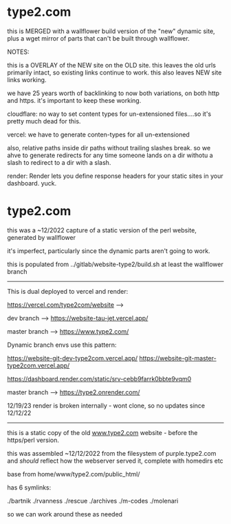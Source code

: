 # type2.com


this is MERGED with a wallflower build version of the "new" dynamic site, plus a wget mirror of parts that can't be built through wallflower.




NOTES:

this is a OVERLAY of the NEW site on the OLD site.   this leaves the old urls primarily intact, so existing links continue to work.   this also leaves NEW site links working.

we have 25 years worth of backlinking to now both variations, on both http and https.    it's important to keep these working.



cloudflare:  no way to set content types for un-extensioned files....so it's pretty much dead for this.

vercel:  we have to generate conten-types for all un-extensioned

also, relative paths inside dir paths without trailing slashes break.  so we ahve to generate redirects for any time someone lands on a dir withotu a slash to redirect to a dir with a slash.


render:
Render lets you define response headers for your static sites in your dashboard.
yuck.





# type2.com

this was a ~12/2022 capture of a static version of the perl website, generated by wallflower

it's imperfect, particularly since the dynamic parts aren't going to work.


this is populated from ../gitlab/website-type2/build.sh
at least the wallflower branch


----




This is dual deployed to vercel and render:

https://vercel.com/type2com/website  -->

dev branch --> https://website-tau-jet.vercel.app/

master branch --> https://www.type2.com/

Dynamic branch envs use this pattern:

https://website-git-dev-type2com.vercel.app/
https://website-git-master-type2com.vercel.app/



https://dashboard.render.com/static/srv-cebb9farrk0bbte9vqm0

master branch --> https://type2.onrender.com/

12/19/23 render is broken internally - wont clone, so no updates since 12/12/22

----




this is a static copy of the old www.type2.com website - before the https/perl version.

this was assembled ~12/12/2022 from the filesystem of purple.type2.com and _should_ reflect how the webserver served it, complete with homedirs etc

base from home/www/type2.com/public_html/

has 6 symlinks:

./bartnik
./rvanness
./rescue
./archives
./m-codes
./molenari

so we can work around these as needed



